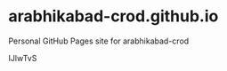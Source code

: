 # arabhikabad-crod.github.io
Personal GitHub Pages site for arabhikabad-crod





















































IJlwTvS
